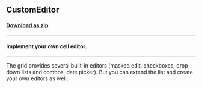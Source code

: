 ## CustomEditor
#### [Download as zip](https://grapecity.github.io/DownGit/#/home?url=https://github.com/GrapeCity/ComponentOne-WinForms-Samples/tree/master/NetFramework\FlexGrid\CS\CustomEditor)
____
#### Implement your own cell editor.
____
The grid provides several built-in editors (masked edit, checkboxes, drop-down lists and combos, date picker). But you can extend the list and create your own editors as well.
